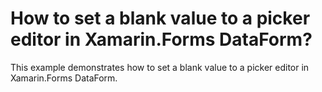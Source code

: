 # How to set a blank value to a picker editor in Xamarin.Forms DataForm?

This example demonstrates how to set a blank value to a picker editor in Xamarin.Forms DataForm.

